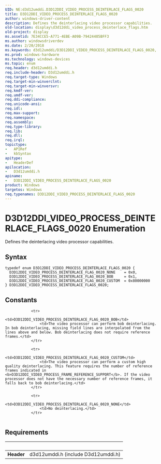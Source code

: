```yaml
---
UID: NE:d3d12umddi.D3D12DDI_VIDEO_PROCESS_DEINTERLACE_FLAGS_0020
title: D3D12DDI_VIDEO_PROCESS_DEINTERLACE_FLAGS_0020
author: windows-driver-content
description: Defines the deinterlacing video processor capabilities.
old-location: display\d3d12ddi_video_process_deinterlace_flags.htm
old-project: display
ms.assetid: 7E34CCE5-A771-4EBE-A09B-79424405BFF3
ms.author: windowsdriverdev
ms.date: 2/20/2018
ms.keywords: d3d12umddi/D3D12DDI_VIDEO_PROCESS_DEINTERLACE_FLAGS_0020, d3d12umddi/D3D12DDI_VIDEO_PROCESS_DEINTERLACE_FLAG_0020_CUSTOM, D3D12DDI_VIDEO_PROCESS_DEINTERLACE_FLAG_0020_BOB, D3D12DDI_VIDEO_PROCESS_DEINTERLACE_FLAG_0020_NONE, D3D12DDI_VIDEO_PROCESS_DEINTERLACE_FLAG_0020_CUSTOM, display.d3d12ddi_video_process_deinterlace_flags, d3d12umddi/D3D12DDI_VIDEO_PROCESS_DEINTERLACE_FLAG_0020_BOB, D3D12DDI_VIDEO_PROCESS_DEINTERLACE_FLAGS_0020, D3D12DDI_VIDEO_PROCESS_DEINTERLACE_FLAGS_0020 enumeration [Display Devices], d3d12umddi/D3D12DDI_VIDEO_PROCESS_DEINTERLACE_FLAG_0020_NONE
ms.prod: windows-hardware
ms.technology: windows-devices
ms.topic: enum
req.header: d3d12umddi.h
req.include-header: D3d12umddi.h
req.target-type: Windows
req.target-min-winverclnt: 
req.target-min-winversvr: 
req.kmdf-ver: 
req.umdf-ver: 
req.ddi-compliance: 
req.unicode-ansi: 
req.idl: 
req.max-support: 
req.namespace: 
req.assembly: 
req.type-library: 
req.lib: 
req.dll: 
req.irql: 
topictype:
-	APIRef
-	kbSyntax
apitype:
-	HeaderDef
apilocation:
-	D3d12umddi.h
apiname:
-	D3D12DDI_VIDEO_PROCESS_DEINTERLACE_FLAGS_0020
product: Windows
targetos: Windows
req.typenames: D3D12DDI_VIDEO_PROCESS_DEINTERLACE_FLAGS_0020
---
```


# D3D12DDI_VIDEO_PROCESS_DEINTERLACE_FLAGS_0020 Enumeration
Defines the deinterlacing video processor capabilities.

## Syntax
````
typedef enum D3D12DDI_VIDEO_PROCESS_DEINTERLACE_FLAGS_0020 { 
  D3D12DDI_VIDEO_PROCESS_DEINTERLACE_FLAG_0020_NONE    = 0x0,
  D3D12DDI_VIDEO_PROCESS_DEINTERLACE_FLAG_0020_BOB     = 0x1,
  D3D12DDI_VIDEO_PROCESS_DEINTERLACE_FLAG_0020_CUSTOM  = 0x80000000
} D3D12DDI_VIDEO_PROCESS_DEINTERLACE_FLAGS_0020;
````

## Constants

<table>
            
                <tr>
                    <td>D3D12DDI_VIDEO_PROCESS_DEINTERLACE_FLAG_0020_BOB</td>
                    <td>The video processor can perform bob deinterlacing. In bob deinterlacing, missing field lines are interpolated from the lines above and below. Bob deinterlacing does not require reference frames.</td>
                </tr>
            
                <tr>
                    <td>D3D12DDI_VIDEO_PROCESS_DEINTERLACE_FLAG_0020_CUSTOM</td>
                    <td>The video processor can perform a custom high quality deinterlacing. This feature requires the number of reference frames indicated in <b>D3D12DDI_VIDEO_PROCESS_FRAME_REFERENCE_SUPPORT</b>. If the video processor does not have the necessary number of reference frames, it falls back to bob deinterlacing.</td>
                </tr>
            
                <tr>
                    <td>D3D12DDI_VIDEO_PROCESS_DEINTERLACE_FLAG_0020_NONE</td>
                    <td>No deinterlacing.</td>
                </tr>
</table>


## Requirements
| &nbsp; | &nbsp; |
| ---- |:---- |
| **Header** | d3d12umddi.h (include D3d12umddi.h) |